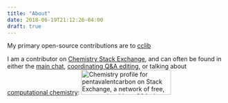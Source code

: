 ```yaml
---
title: "About"
date: 2018-06-19T21:12:26-04:00
draft: true
---
```


My primary open-source contributions are to [cclib](https://cclib.github.io)

I am a contributor on [Chemistry Stack Exchange](https://chemistry.stackexchange.com), and can often be found in either the [main chat](https://chat.stackexchange.com/rooms/3229/the-periodic-table), [coordinating Q&A editing](https://chat.stackexchange.com/rooms/55978/spring-cleaning), or talking about [computational chemistry](https://chat.stackexchange.com/rooms/70169/optimiszing-optimiszing):
<a href="https://chemistry.stackexchange.com/users/194/pentavalentcarbon"><img src="https://stackexchange.com/users/flair/947066.png" width="208" height="58" alt="Chemistry profile for pentavalentcarbon on Stack Exchange, a network of free, community-driven Q&amp;A sites" title="Chemistry profile for pentavalentcarbon on Stack Exchange, a network of free, community-driven Q&amp;A sites" /></a>
